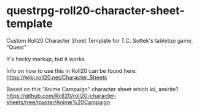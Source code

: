 # questrpg-roll20-character-sheet-template
Custom Roll20 Character Sheet Template for T.C. Sottek's tabletop game, "Quest"

It's hacky markup, but it works.

Info on how to use this in Roll20 can be found here: https://wiki.roll20.net/Character_Sheets

Based on this "Anime Campaign" character sheet which lol, amirite? https://github.com/Roll20/roll20-character-sheets/tree/master/Anime%20Campaign
